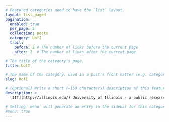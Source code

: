 ```yaml
---
# Featured categories need to have the `list` layout.
layout: list_paged
pagination: 
  enabled: true
  per_page: 2
  collection: posts
  category: UofI
  trail: 
    before: 2 # The number of links before the current page
    after: 2  # The number of links after the current page

# The title of the category's page.
title: UofI

# The name of the category, used in a post's front matter (e.g. category: <slug>).
slug: UofI

# (Optional) Write a short (~150 characters) description of this featured category.
description: >
  [IIT](http://illinois.edu/) University of Illinois - a public research university in the U.S. state of Illinois and the flagship institution of the University of Illinois System.

# Setting `menu` will generate an entry in the sidebar for this category.
#menu: true
---
```

